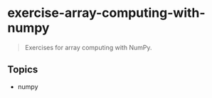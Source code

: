 # exercise-array-computing-with-numpy

> Exercises for array computing with NumPy.

## Topics

- numpy

